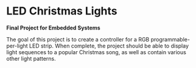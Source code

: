 # LED Christmas Lights
**Final Project for Embedded Systems**

The goal of this project is to create a controller for a RGB programmable-per-light LED strip.
When complete, the project should be able to display light sequences to a popular Christmas song,
as well as contain various other light patterns.
